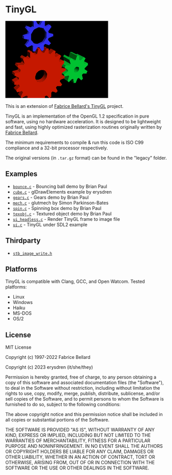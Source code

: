 # TinyGL

![a 3D render of multiple gears floating in empty space, one red, one blue, and one green.](.github/tgl_gears.png)

This is an extension of [Fabrice Bellard's TinyGL](https://bellard.org/TinyGL/) project.

TinyGL is an implementation of the OpenGL 1.2 specification in pure software, using no hardware acceleration. It is designed to be lightweight and fast, using highly optimized rasterization routines originally written by [Fabrice Bellard](https://bellard.org).

The minimum requirements to compile & run this code is ISO C99 compliance and a 32-bit processor respectively.

The original versions (in `.tar.gz` format) can be found in the "legacy" folder.

## Examples

- [`bounce.c`](./examples/bounce.c) - Bouncing ball demo by Brian Paul
- [`cube.c`](./examples/cube.c) - glDrawElements example by erysdren
- [`gears.c`](./examples/gears.c) - Gears demo by Brian Paul
- [`mech.c`](./examples/mech.c) - glutmech by Simon Parkinson-Bates
- [`spin.c`](./examples/spin.c) - Spinning box demo by Brian Paul
- [`texobj.c`](./examples/texobj.c) - Textured object demo by Brian Paul
- [`ui_headless.c`](./examples/ui_headless.c) - Render TinyGL frame to image file
- [`ui.c`](./examples/ui.c) - TinyGL under SDL2 example

## Thirdparty

- [`stb_image_write.h`](https://github.com/nothings/stb/)

## Platforms

TinyGL is compatible with Clang, GCC, and Open Watcom. Tested platforms:

- Linux
- Windows
- Haiku
- MS-DOS
- OS/2

## License

MIT License

Copyright (c) 1997-2022 Fabrice Bellard

Copyright (c) 2023 erysdren (it/she/they)

Permission is hereby granted, free of charge, to any person obtaining a copy
of this software and associated documentation files (the "Software"), to deal
in the Software without restriction, including without limitation the rights
to use, copy, modify, merge, publish, distribute, sublicense, and/or sell
copies of the Software, and to permit persons to whom the Software is
furnished to do so, subject to the following conditions:

The above copyright notice and this permission notice shall be included in all
copies or substantial portions of the Software.

THE SOFTWARE IS PROVIDED "AS IS", WITHOUT WARRANTY OF ANY KIND, EXPRESS OR
IMPLIED, INCLUDING BUT NOT LIMITED TO THE WARRANTIES OF MERCHANTABILITY,
FITNESS FOR A PARTICULAR PURPOSE AND NONINFRINGEMENT. IN NO EVENT SHALL THE
AUTHORS OR COPYRIGHT HOLDERS BE LIABLE FOR ANY CLAIM, DAMAGES OR OTHER
LIABILITY, WHETHER IN AN ACTION OF CONTRACT, TORT OR OTHERWISE, ARISING FROM,
OUT OF OR IN CONNECTION WITH THE SOFTWARE OR THE USE OR OTHER DEALINGS IN THE
SOFTWARE.
